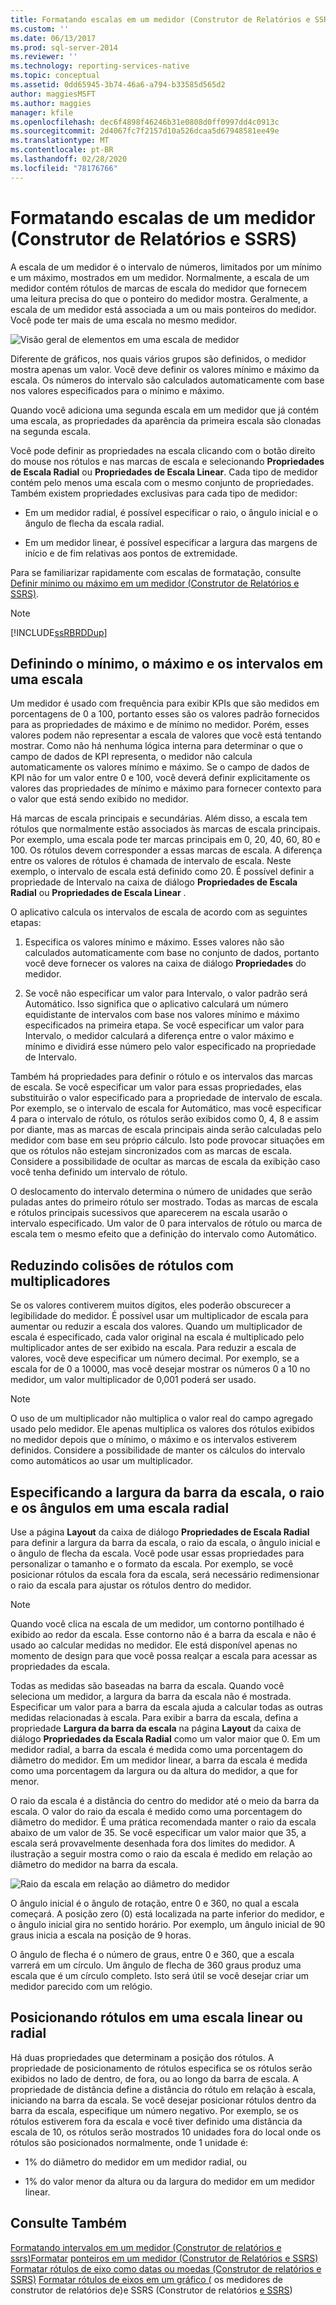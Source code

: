 ```yaml
---
title: Formatando escalas em um medidor (Construtor de Relatórios e SSRS) | Microsoft Docs
ms.custom: ''
ms.date: 06/13/2017
ms.prod: sql-server-2014
ms.reviewer: ''
ms.technology: reporting-services-native
ms.topic: conceptual
ms.assetid: 0dd65945-3b74-46a6-a794-b33585d565d2
author: maggiesMSFT
ms.author: maggies
manager: kfile
ms.openlocfilehash: dec6f4898f46246b31e0808d0ff0997dd4c0913c
ms.sourcegitcommit: 2d4067fc7f2157d10a526dcaa5d67948581ee49e
ms.translationtype: MT
ms.contentlocale: pt-BR
ms.lasthandoff: 02/28/2020
ms.locfileid: "78176766"
---
```

# <a name="formatting-scales-on-a-gauge-report-builder-and-ssrs"></a>Formatando escalas de um medidor (Construtor de Relatórios e SSRS)
  A escala de um medidor é o intervalo de números, limitados por um mínimo e um máximo, mostrados em um medidor. Normalmente, a escala de um medidor contém rótulos de marcas de escala do medidor que fornecem uma leitura precisa do que o ponteiro do medidor mostra. Geralmente, a escala de um medidor está associada a um ou mais ponteiros do medidor. Você pode ter mais de uma escala no mesmo medidor.

 ![Visão geral de elementos em uma escala de medidor](../media/scaleoverviewdiagram.gif "Visão geral de elementos em uma escala de medidor")

 Diferente de gráficos, nos quais vários grupos são definidos, o medidor mostra apenas um valor. Você deve definir os valores mínimo e máximo da escala. Os números do intervalo são calculados automaticamente com base nos valores especificados para o mínimo e máximo.

 Quando você adiciona uma segunda escala em um medidor que já contém uma escala, as propriedades da aparência da primeira escala são clonadas na segunda escala.

 Você pode definir as propriedades na escala clicando com o botão direito do mouse nos rótulos e nas marcas de escala e selecionando **Propriedades de Escala Radial** ou **Propriedades de Escala Linear**. Cada tipo de medidor contém pelo menos uma escala com o mesmo conjunto de propriedades. Também existem propriedades exclusivas para cada tipo de medidor:

-   Em um medidor radial, é possível especificar o raio, o ângulo inicial e o ângulo de flecha da escala radial.

-   Em um medidor linear, é possível especificar a largura das margens de início e de fim relativas aos pontos de extremidade.

 Para se familiarizar rapidamente com escalas de formatação, consulte [Definir mínimo ou máximo em um medidor &#40;Construtor de Relatórios e SSRS&#41;](set-a-minimum-or-maximum-on-a-gauge-report-builder-and-ssrs.md).

> [!NOTE]
>  [!INCLUDE[ssRBRDDup](../../includes/ssrbrddup-md.md)]

##  <a name="DefiningMinMax"></a> Definindo o mínimo, o máximo e os intervalos em uma escala
 Um medidor é usado com frequência para exibir KPIs que são medidos em porcentagens de 0 a 100, portanto esses são os valores padrão fornecidos para as propriedades de máximo e de mínimo no medidor. Porém, esses valores podem não representar a escala de valores que você está tentando mostrar. Como não há nenhuma lógica interna para determinar o que o campo de dados de KPI representa, o medidor não calcula automaticamente os valores mínimo e máximo. Se o campo de dados de KPI não for um valor entre 0 e 100, você deverá definir explicitamente os valores das propriedades de mínimo e máximo para fornecer contexto para o valor que está sendo exibido no medidor.

 Há marcas de escala principais e secundárias. Além disso, a escala tem rótulos que normalmente estão associados às marcas de escala principais. Por exemplo, uma escala pode ter marcas principais em 0, 20, 40, 60, 80 e 100. Os rótulos devem corresponder a essas marcas de escala. A diferença entre os valores de rótulos é chamada de intervalo de escala. Neste exemplo, o intervalo de escala está definido como 20. É possível definir a propriedade de Intervalo na caixa de diálogo **Propriedades de Escala Radial** ou **Propriedades de Escala Linear** .

 O aplicativo calcula os intervalos de escala de acordo com as seguintes etapas:

1.  Especifica os valores mínimo e máximo. Esses valores não são calculados automaticamente com base no conjunto de dados, portanto você deve fornecer os valores na caixa de diálogo **Propriedades** do medidor.

2.  Se você não especificar um valor para Intervalo, o valor padrão será Automático. Isso significa que o aplicativo calculará um número equidistante de intervalos com base nos valores mínimo e máximo especificados na primeira etapa. Se você especificar um valor para Intervalo, o medidor calculará a diferença entre o valor máximo e mínimo e dividirá esse número pelo valor especificado na propriedade de Intervalo.

 Também há propriedades para definir o rótulo e os intervalos das marcas de escala. Se você especificar um valor para essas propriedades, elas substituirão o valor especificado para a propriedade de intervalo de escala. Por exemplo, se o intervalo de escala for Automático, mas você especificar 4 para o intervalo de rótulo, os rótulos serão exibidos como 0, 4, 8 e assim por diante, mas as marcas de escala principais ainda serão calculadas pelo medidor com base em seu próprio cálculo. Isto pode provocar situações em que os rótulos não estejam sincronizados com as marcas de escala. Considere a possibilidade de ocultar as marcas de escala da exibição caso você tenha definido um intervalo de rótulo.

 O deslocamento do intervalo determina o número de unidades que serão puladas antes do primeiro rótulo ser mostrado. Todas as marcas de escala e rótulos principais sucessivos que aparecerem na escala usarão o intervalo especificado. Um valor de 0 para intervalos de rótulo ou marca de escala tem o mesmo efeito que a definição do intervalo como Automático.


##  <a name="ReducingCollisions"></a> Reduzindo colisões de rótulos com multiplicadores
 Se os valores contiverem muitos dígitos, eles poderão obscurecer a legibilidade do medidor. É possível usar um multiplicador de escala para aumentar ou reduzir a escala dos valores. Quando um multiplicador de escala é especificado, cada valor original na escala é multiplicado pelo multiplicador antes de ser exibido na escala. Para reduzir a escala de valores, você deve especificar um número decimal. Por exemplo, se a escala for de 0 a 10000, mas você desejar mostrar os números 0 a 10 no medidor, um valor multiplicador de 0,001 poderá ser usado.

> [!NOTE]
>  O uso de um multiplicador não multiplica o valor real do campo agregado usado pelo medidor. Ele apenas multiplica os valores dos rótulos exibidos no medidor depois que o mínimo, o máximo e os intervalos estiverem definidos. Considere a possibilidade de manter os cálculos do intervalo como automáticos ao usar um multiplicador.


##  <a name="SpecifyingScaleBar"></a> Especificando a largura da barra da escala, o raio e os ângulos em uma escala radial
 Use a página **Layout** da caixa de diálogo **Propriedades de Escala Radial** para definir a largura da barra da escala, o raio da escala, o ângulo inicial e o ângulo de flecha da escala. Você pode usar essas propriedades para personalizar o tamanho e o formato da escala. Por exemplo, se você posicionar rótulos da escala fora da escala, será necessário redimensionar o raio da escala para ajustar os rótulos dentro do medidor.

> [!NOTE]
>  Quando você clica na escala de um medidor, um contorno pontilhado é exibido ao redor da escala. Esse contorno não é a barra da escala e não é usado ao calcular medidas no medidor. Ele está disponível apenas no momento de design para que você possa realçar a escala para acessar as propriedades da escala.

 Todas as medidas são baseadas na barra da escala. Quando você seleciona um medidor, a largura da barra da escala não é mostrada. Especificar um valor para a barra da escala ajuda a calcular todas as outras medidas relacionadas à escala. Para exibir a barra da escala, defina a propriedade **Largura da barra da escala** na página **Layout** da caixa de diálogo **Propriedades da Escala Radial** como um valor maior que 0. Em um medidor radial, a barra da escala é medida como uma porcentagem do diâmetro do medidor. Em um medidor linear, a barra da escala é medida como uma porcentagem da largura ou da altura do medidor, a que for menor.

 O raio da escala é a distância do centro do medidor até o meio da barra da escala. O valor do raio da escala é medido como uma porcentagem do diâmetro do medidor. É uma prática recomendada manter o raio da escala abaixo de um valor de 35. Se você especificar um valor maior que 35, a escala será provavelmente desenhada fora dos limites do medidor. A ilustração a seguir mostra como o raio da escala é medido em relação ao diâmetro do medidor na barra da escala.

 ![Raio da escala em relação ao diâmetro do medidor](../media/scaleradiusdiagram.gif "Raio da escala em relação ao diâmetro do medidor")

 O ângulo inicial é o ângulo de rotação, entre 0 e 360, no qual a escala começará. A posição zero (0) está localizada na parte inferior do medidor, e o ângulo inicial gira no sentido horário. Por exemplo, um ângulo inicial de 90 graus inicia a escala na posição de 9 horas.

 O ângulo de flecha é o número de graus, entre 0 e 360, que a escala varrerá em um círculo. Um ângulo de flecha de 360 graus produz uma escala que é um círculo completo. Isto será útil se você desejar criar um medidor parecido com um relógio.


##  <a name="PositioningLabels"></a> Posicionando rótulos em uma escala linear ou radial
 Há duas propriedades que determinam a posição dos rótulos. A propriedade de posicionamento de rótulos especifica se os rótulos serão exibidos no lado de dentro, de fora, ou ao longo da barra de escala. A propriedade de distância define a distância do rótulo em relação à escala, iniciando na barra da escala. Se você desejar posicionar rótulos dentro da barra da escala, especifique um número negativo. Por exemplo, se os rótulos estiverem fora da escala e você tiver definido uma distância da escala de 10, os rótulos serão mostrados 10 unidades fora do local onde os rótulos são posicionados normalmente, onde 1 unidade é:

-   1% do diâmetro do medidor em um medidor radial, ou

-   1% do valor menor da altura ou da largura do medidor em um medidor linear.

## <a name="see-also"></a>Consulte Também
 [Formatando intervalos em um medidor &#40;Construtor de relatórios e ssrs&#41;Formatar](formatting-ranges-on-a-gauge-report-builder-and-ssrs.md) [ponteiros em um medidor &#40;Construtor de Relatórios e SSRS&#41;](formatting-pointers-on-a-gauge-report-builder-and-ssrs.md) [Formatar rótulos de eixo como datas ou moedas &#40;Construtor de relatórios e SSRS&#41;](format-axis-labels-as-dates-or-currencies-report-builder-and-ssrs.md) [Formatar rótulos de eixos em um gráfico &#40;](formatting-axis-labels-on-a-chart-report-builder-and-ssrs.md) os medidores de construtor de relatórios de&#41;e SSRS &#40;Construtor de relatórios [e SSRS](gauges-report-builder-and-ssrs.md)&#41;


